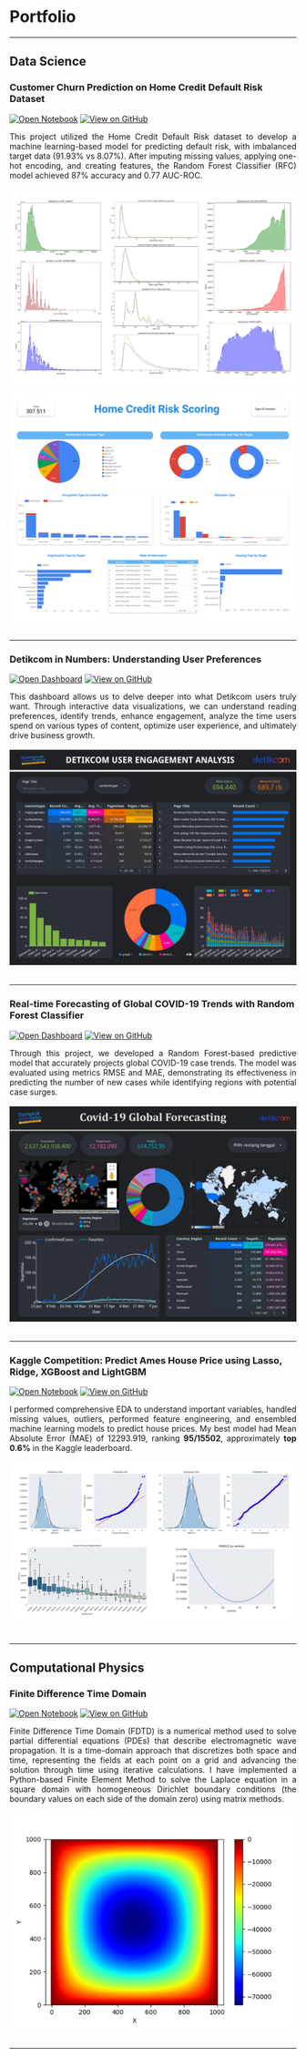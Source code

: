 # Portfolio
---
## Data Science

### Customer Churn Prediction on Home Credit Default Risk Dataset

[![Open Notebook](https://img.shields.io/badge/Jupyter-Open_Notebook-F37626?logo=Jupyter)](https://github.com/ferryatm/Customer-Churn-Prediction-Home-Credit-Default-Risk-Dataset/blob/main/Documents/Notebook.ipynb)
[![View on GitHub](https://img.shields.io/badge/GitHub-View_on_GitHub-2F9176?logo=GitHub)](https://github.com/ferryatm/Customer-Churn-Prediction-Home-Credit-Default-Risk-Dataset)

<div style="text-align: justify">This project utilized the Home Credit Default Risk dataset to develop a machine learning-based model for predicting default risk, with imbalanced target data (91.93% vs 8.07%). After imputing missing values, applying one-hot encoding, and creating features, the Random Forest Classifier (RFC) model achieved 87% accuracy and 0.77 AUC-ROC.</div>
<br>
<center><img src="images/Final Project Image.png"/></center>
<center><img src="images/Final Project Dashboard.png"/></center>
<br>

---
### Detikcom in Numbers: Understanding User Preferences

[![Open Dashboard](https://img.shields.io/badge/Looker_Studio-Open_Dashboard-4285F4?logo=Looker)](http://intip.in/DashboardDetikcom)
[![View on GitHub](https://img.shields.io/badge/GitHub-View_on_GitHub-2F9176?logo=GitHub)](https://github.com/ferryatm/Customer-Churn-Prediction-Home-Credit-Default-Risk-Dataset)

<div style="text-align: justify">This dashboard allows us to delve deeper into what Detikcom users truly want. Through interactive data visualizations, we can understand reading preferences, identify trends, enhance engagement, analyze the time users spend on various types of content, optimize user experience, and ultimately drive business growth.</div>
<br>
<center><img src="images/Dashboard Detikcom User Engagement Analysis.png"/></center>
<br>

---
### Real-time Forecasting of Global COVID-19 Trends with Random Forest Classifier

[![Open Dashboard](https://img.shields.io/badge/Looker_Studio-Open_Dashboard-4285F4?logo=Looker)](https://intip.in/DashboardCovid19)
[![View on GitHub](https://img.shields.io/badge/GitHub-View_on_GitHub-2F9176?logo=GitHub)](https://github.com/ferryatm/Customer-Churn-Prediction-Home-Credit-Default-Risk-Dataset)

<div style="text-align: justify">Through this project, we developed a Random Forest-based predictive model that accurately projects global COVID-19 case trends. The model was evaluated using metrics RMSE and MAE, demonstrating its effectiveness in predicting the number of new cases while identifying regions with potential case surges.</div>
<br>
<center><img src="images/Dashboard Covid-19 Global Forecasting.png"/></center>
<br>

---
### Kaggle Competition: Predict Ames House Price using Lasso, Ridge, XGBoost and LightGBM

[![Open Notebook](https://img.shields.io/badge/Jupyter-Open_Notebook-blue?logo=Jupyter)](projects/ames-house-price.html)
[![View on GitHub](https://img.shields.io/badge/GitHub-View_on_GitHub-blue?logo=GitHub)](https://github.com/chriskhanhtran/kaggle-house-price/blob/master/ames-house-price.ipynb)

<div style="text-align: justify">I performed comprehensive EDA to understand important variables, handled missing values, outliers, performed feature engineering, and ensembled machine learning models to predict house prices. My best model had Mean Absolute Error (MAE) of 12293.919, ranking <b>95/15502</b>, approximately <b>top 0.6%</b> in the Kaggle leaderboard.</div>
<br>
<center><img src="images/ames-house-price.jpg"/></center>
<br>

---
## Computational Physics

### Finite Difference Time Domain

[![Open Notebook](https://img.shields.io/badge/VSCode-Open_Notebook-green?logo=VisualStudioCode)](projects/Source%20Code%20FDTD.html)
[![View on GitHub](https://img.shields.io/badge/GitHub-View_on_GitHub-blue?logo=GitHub)](https://github.com/ferryatm/finite-difference-time-domain)

<div style="text-align: justify">Finite Difference Time Domain (FDTD) is a numerical method used to solve partial differential equations (PDEs) that describe electromagnetic wave propagation. It is a time-domain approach that discretizes both space and time, representing the fields at each point on a grid and advancing the solution through time using iterative calculations. I have implemented a Python-based Finite Element Method to solve the Laplace equation in a square domain with homogeneous Dirichlet boundary conditions (the boundary values on each side of the domain zero) using matrix methods.</div>
<br>
<center><img src="images/fdtd_2.png"/></center>
<br>

---
